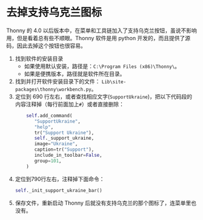 # 去掉支持乌克兰图标

Thonny 的 4.0 以后版本中，在菜单和工具链加入了支持乌克兰按钮，虽说不影响用，但是看着总有些不顺眼。Thonny 软件是用 python 开发的，而且提供了源码，因此去掉这个按钮也很容易。   
   
1. 找到软件的安装目录   
    - 如果使用默认安装，路径是：`C:\Program Files (x86)\Thonny\`。   
    - 如果是便携版本，路径就是软件所在目录。   
2. 找到并打开软件安装目录下的文件： `Lib\site-packages\thonny\workbench.py`。   
3. 定位到 690 行左右，或者查找相应文字(`SupportUkraine`)，把以下代码段的内容注释掉（每行前面加上`#`）或者直接删除：   
    ```py
        self.add_command(
           "SupportUkraine",
           "help",
           tr("Support Ukraine"),
           self._support_ukraine,
           image="Ukraine",
           caption=tr("Support"),
           include_in_toolbar=False,
           group=101,
        )
    ```
4. 定位到790行左右，注释掉下面命令：   
    ```py
    self._init_support_ukraine_bar()
    ```
5. 保存文件，重新启动 Thonny 后就没有支持乌克兰的那个图标了，连菜单里也没有。  